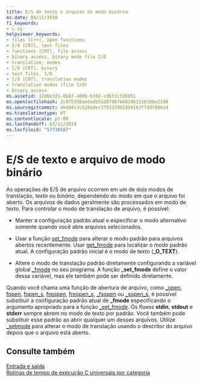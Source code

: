 ```yaml
---
title: E/S de texto e arquivo de modo binário
ms.date: 04/11/2018
f1_keywords:
- c.io
helpviewer_keywords:
- files [C++], open functions
- I/O [CRT], text files
- functions [CRT], file access
- binary access, binary mode file I/O
- translation, modes
- I/O [CRT], binary
- text files, I/O
- I/O [CRT], translation modes
- translation modes (file I/O)
- binary access
ms.assetid: 3196e321-8b87-4609-b302-cd6f3c516051
ms.openlocfilehash: 2c875350aedadb55d8f96fb682d6215030be2198
ms.sourcegitcommit: dedd4c3cb28adec3793329018b9163ffddf890a4
ms.translationtype: HT
ms.contentlocale: pt-BR
ms.lasthandoff: 03/11/2019
ms.locfileid: "57738587"
---
```

# <a name="text-and-binary-mode-file-io"></a>E/S de texto e arquivo de modo binário

As operações de E/S de arquivo ocorrem em um de dois modos de translação, *texto* ou *binário*, dependendo do modo em que o arquivo foi aberto. Os arquivos de dados geralmente são processados em modo de texto. Para controlar o modo de translação de arquivo, é possível:

- Manter a configuração padrão atual e especificar o modo alternativo somente quando você abre arquivos selecionados.

- Usar a função [set_fmode](../c-runtime-library/reference/set-fmode.md) para alterar o modo padrão para arquivos abertos recentemente. Usar [get_fmode](../c-runtime-library/reference/get-fmode.md) para localizar o modo padrão atual. A configuração padrão inicial é o modo de texto (**_O_TEXT**).

- Altere o modo de translação padrão diretamente configurando a variável global [_fmode](../c-runtime-library/fmode.md) no seu programa. A função **_set_fmode** define o valor dessa variável, mas ele também pode ser definido diretamente.

Quando você chama uma função de abertura de arquivo, como [_open](../c-runtime-library/reference/open-wopen.md), [fopen](../c-runtime-library/reference/fopen-wfopen.md), [fopen_s](../c-runtime-library/reference/fopen-s-wfopen-s.md), [freopen](../c-runtime-library/reference/freopen-wfreopen.md), [freopen_s](../c-runtime-library/reference/freopen-s-wfreopen-s.md), [_fsopen](../c-runtime-library/reference/fsopen-wfsopen.md) ou [_sopen_s](../c-runtime-library/reference/sopen-s-wsopen-s.md), é possível substituir a configuração padrão atual de **_fmode** especificando o argumento apropriado para a função [_set_fmode](../c-runtime-library/reference/set-fmode.md). Os fluxos **stdin**, **stdout** e **stderr** sempre abrem no modo de texto por padrão. Você também pode substituir esse padrão ao abrir qualquer um desses arquivos. Utilize [_setmode](../c-runtime-library/reference/setmode.md) para alterar o modo de translação usando o descritor do arquivo depois que o arquivo está aberto.

## <a name="see-also"></a>Consulte também

[Entrada e saída](../c-runtime-library/input-and-output.md)<br/>
[Rotinas de tempo de execução C universais por categoria](../c-runtime-library/run-time-routines-by-category.md)<br/>
